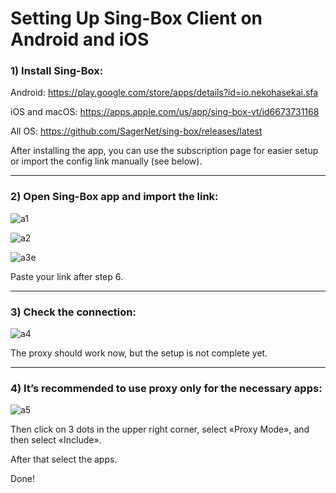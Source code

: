# Setting Up Sing-Box Client on Android and iOS

### 1) Install Sing-Box:
Android: https://play.google.com/store/apps/details?id=io.nekohasekai.sfa

iOS and macOS: https://apps.apple.com/us/app/sing-box-vt/id6673731168

All OS: https://github.com/SagerNet/sing-box/releases/latest

After installing the app, you can use the subscription page for easier setup or import the config link manually (see below).

-----

### 2) Open Sing-Box app and import the link:
![a1](https://github.com/user-attachments/assets/850f80f0-0d69-452f-ab6c-a501e6403f99)

![a2](https://github.com/user-attachments/assets/0ebf3b0c-3741-4143-bbc5-416cb397b7fb)

![a3e](https://github.com/user-attachments/assets/6659bd0d-f77a-4db1-ac98-cd8275b65b84)

Paste your link after step 6.

-----

### 3) Check the connection:
![a4](https://github.com/user-attachments/assets/e596bee9-fbd5-417a-818f-41ff1983256e)

The proxy should work now, but the setup is not complete yet.

-----

### 4) It’s recommended to use proxy only for the necessary apps:
![a5](https://github.com/user-attachments/assets/5ac39237-f7c7-4f13-8f8c-bd2aa5e54a02)

Then click on 3 dots in the upper right corner, select «Proxy Mode», and then select «Include».

After that select the apps.

Done!
